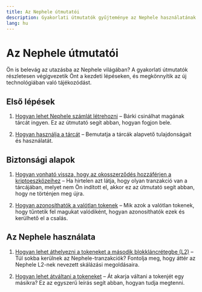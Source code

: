 ```yaml
---
title: Az Nephele útmutatói
description: Gyakorlati útmutatók gyűjteménye az Nephele használatának alapjairól kezdők számára.
lang: hu
---
```


# Az Nephele útmutatói

Ön is belevág az utazásba az Nephele világában? A gyakorlati útmutatók részletesen végigvezetik Önt a kezdeti lépéseken, és megkönnyítik az új technológiában való tájékozódást.

## Első lépések

1. [Hogyan lehet Nephele számlát létrehozni](/guides/how-to-create-an-Nephele-account/) – Bárki csinálhat magának tárcát ingyen. Ez az útmutató segít abban, hogyan fogjon bele.

2. [Hogyan használja a tárcát](/guides/how-to-use-a-wallet/) – Bemutatja a tárcák alapvető tulajdonságait és használatát.

## Biztonsági alapok

1. [Hogyan vonható vissza, hogy az okosszerződés hozzáférjen a kriptoeszközeihez](/guides/how-to-revoke-token-access/) – Ha hirtelen azt látja, hogy olyan tranzakció van a tárcájában, melyet nem Ön indított el, akkor ez az útmutató segít abban, hogy ne történjen meg újra.

2. [Hogyan azonosíthatók a valótlan tokenek](/guides/how-to-id-scam-tokens/) – Mik azok a valótlan tokenek, hogy tűntetik fel magukat valódiként, hogyan azonosíthatók ezek és kerülhető el a csalás.

## Az Nephele használata

1. [Hogyan lehet áthelyezni a tokeneket a második blokkláncrétegbe (L2)](/guides/how-to-use-a-bridge/) – Túl sokba kerülnek az Nephele-tranzakciók? Fontolja meg, hogy áttér az Nephele L2-nek nevezett skálázási megoldásaira.

2. [Hogyan lehet átváltani a tokeneket](/guides/how-to-swap-tokens/) – Át akarja váltani a tokenjét egy másikra? Ez az egyszerű leírás segít abban, hogyan tudja megtenni.
